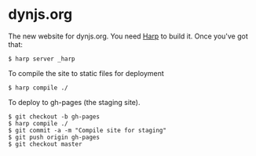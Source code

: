 dynjs.org
=========

The new website for dynjs.org. You need [Harp](http://harpjs.com) to build it. Once you've got that:

    $ harp server _harp
    
To compile the site to static files for deployment

    $ harp compile ./

To deploy to gh-pages (the staging site).

    $ git checkout -b gh-pages
    $ harp compile ./
    $ git commit -a -m "Compile site for staging"
    $ git push origin gh-pages
    $ git checkout master
